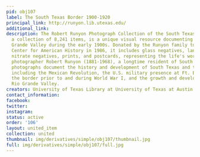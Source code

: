 ```yaml
---
pid: obj107
label: The South Texas Border 1900-1920
principal_link: http://runyon.lib.utexas.edu/
additional_link: 
description: The Robert Runyon Photograph Collection of the South Texas Border Area,
  a collection of 8,241 items, is a unique visual resource documenting the Lower Rio
  Grande Valley during the early 1900s. Donated by the Runyon family to the Briscoe
  Center for American History in 1986, it includes glass negatives, lantern slides,
  nitrate negatives, prints, and postcards, representing the life's work of commercial
  photographer Robert Runyon (1881-1968), a longtime resident of South Texas. His
  photographs document the history and development of South Texas and the border,
  including the Mexican Revolution, the U.S. military presence at Ft. Brown and along
  the border prior to and during World War I, and the growth and development of the
  Rio Grande Valley.
creators: University of Texas Library at University of Texas at Austin
contact_information: 
facebook: 
twitter: 
instagram: 
status: active
order: '106'
layout: united_item
collection: united
thumbnail: img/derivatives/simple/obj107/thumbnail.jpg
full: img/derivatives/simple/obj107/full.jpg
---
```

